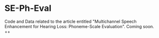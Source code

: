# SE-Ph-Eval
Code and Data related to the article entitled "Multichannel Speech Enhancement for Hearing Loss: Phoneme-Scale Evaluation". Coming soon.
++